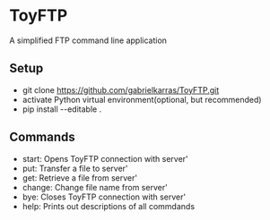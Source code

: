 # ToyFTP

A simplified FTP command line application

## Setup

- git clone https://github.com/gabrielkarras/ToyFTP.git
- activate Python virtual environment(optional, but recommended)
- pip install --editable .

## Commands

- start: Opens ToyFTP connection with server'
- put: Transfer a file to server'
- get: Retrieve a file from server'
- change: Change file name from server'
- bye: Closes ToyFTP connection with server'
- help: Prints out descriptions of all commdands
